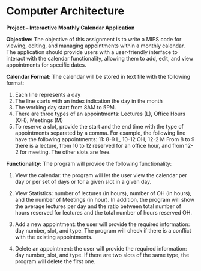# Computer Architecture 
**Project – Interactive Monthly Calendar Application**

**Objective:**
The objective of this assignment is to write a MIPS code for viewing, editing, and managing appointments
within a monthly calendar. The application should provide users with a user-friendly interface to interact
with the calendar functionality, allowing them to add, edit, and view appointments for specific dates.

**Calendar Format:**
The calendar will be stored in text file with the following format:
1. Each line represents a day
2. The line starts with an index indication the day in the month
3. The working day start from 8AM to 5PM.
4. There are three types of an appointments: Lectures (L), Office Hours (OH), Meetings (M)
5. To reserve a slot, provide the start and the end time with the type of appointments separated by a comma.
For example, the following line have the following appointments:
                  11: 8-9 L, 10-12 OH, 12-2 M
From 8 to 9 there is a lecture, from 10 to 12 reserved for an office hour, and from 12-2 for meeting.
The other slots are free.

**Functionality:**
The program will provide the following functionality:
1. View the calendar: the program will let the user view the calendar per day or per set of days or for a given slot in a given day.

2. View Statistics: number of lectures (in hours), number of OH (in hours), and the number of Meetings (in hour).
In addition, the program will show the average lectures per day and the ratio between total number of hours reserved for lectures and the total number of hours reserved OH.

4. Add a new appointment: the user will provide the required information: day number, slot, and type. The program will check if there is a conflict with the existing appointments.

5. Delete an appointment: the user will provide the required information: day number, slot, and type. If there are two slots of the same type, the program will delete the first one. 
